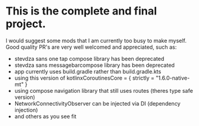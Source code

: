 # This is the complete and final project. 

I would suggest some mods that I am currently too busy to make myself. Good quality PR's are very well welcomed and appreciated, such as:
- stevdza sans one tap compose library has been deprecated
- stevdza sans  messagebarcompose library has been deprecated
- app currently uses build.gradle rather than build.gradle.kts
- using this version of kotlinxCoroutinesCore = { strictly = "1.6.0-native-mt" }
- using compose navigation library that still uses routes (theres type safe version)
- NetworkConnectivityObserver can be injected via DI (dependency injection)
- and others as you see fit
